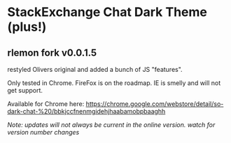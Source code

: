 # StackExchange Chat Dark Theme (plus!)

## rlemon fork v0.0.1.5

restyled Olivers original and added a bunch of JS "features".   
  
Only tested in Chrome. FireFox is on the roadmap. IE is smelly and will not get support. 

Available for Chrome here: https://chrome.google.com/webstore/detail/so-dark-chat-%20/bbkjccfnenmgidehjhaabamobpbaaghh  

*Note: updates will not always be current in the online version. watch for version number changes*